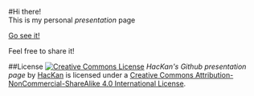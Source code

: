 #Hi there!  
This is my personal *presentation* page  

[Go see it!](https://hackancuba.github.io)  

Feel free to share it!  

##License
[![Creative Commons License](https://i.creativecommons.org/l/by-nc-sa/4.0/80x15.png)](https://creativecommons.org/licenses/by-nc-sa/4.0/) *HacKan's Github presentation page* by [HacKan](https://github.com/HacKanCuBa/hackancuba.github.io) is licensed under a [Creative Commons Attribution-NonCommercial-ShareAlike 4.0 International License](https://creativecommons.org/licenses/by-nc-sa/4.0/).  
